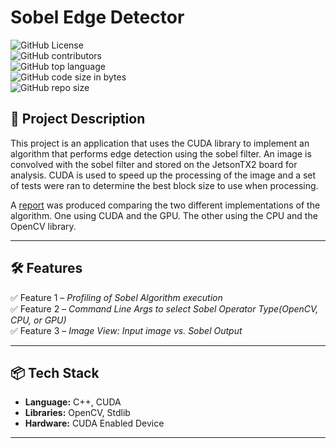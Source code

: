 # **Sobel Edge Detector**  

![GitHub License](https://img.shields.io/github/license/level2fast/cuda)<br/>
![GitHub contributors](https://img.shields.io/github/contributors/level2fast/cuda) <br/>
![GitHub top language](https://img.shields.io/github/languages/top/level2fast/cuda)<br/>
![GitHub code size in bytes](https://img.shields.io/github/languages/code-size/level2fast/cuda) <br/>
![GitHub repo size](https://img.shields.io/github/repo-size/level2fast/cuda)<br/>

## **📝 Project Description**  
This project is an application that uses the CUDA library to implement an algorithm that performs edge detection using the sobel filter. An image is convolved with the sobel filter and stored on the JetsonTX2 board for analysis. CUDA is used to speed up the processing of the image and a set of tests were ran to determine the best block size to use when processing. 
 
A [report](https://github.com/level2fast/cuda/blob/main/sobel-edge-detector/code/Report.pdf) was produced comparing the two different implementations of the algorithm. One using CUDA and the GPU. The other using the CPU and the OpenCV library. 

---

<!-- ## **🚀 Live Demo**  
[🔗 Click here to check out the live version](https://your-live-demo-url.com) *(if applicable)*  

---

## **📸 Screenshots**  
Include relevant screenshots or GIFs showcasing your project’s interface and functionality.  

![Screenshot](https://your-screenshot-url.com/image.png)  

--- -->

## **🛠️ Features**  
✅ Feature 1 – *Profiling of Sobel Algorithm execution*  
✅ Feature 2 – *Command Line Args to select Sobel Operator Type(OpenCV, CPU, or GPU)*  
✅ Feature 3 – *Image View: Input image vs. Sobel Output*  

---

## **📦 Tech Stack**  
- **Language:** C++, CUDA
- **Libraries:** OpenCV, Stdlib
- **Hardware:** CUDA Enabled Device
---

<!-- ## **📥 Installation & Setup**  
Clone the repository and install dependencies:  

```bash
git clone https://github.com/your-username/your-repo.git
cd your-repo
npm install
``` -->
